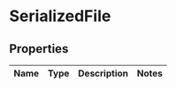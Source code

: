 
# SerializedFile

## Properties
Name | Type | Description | Notes
------------ | ------------- | ------------- | -------------



